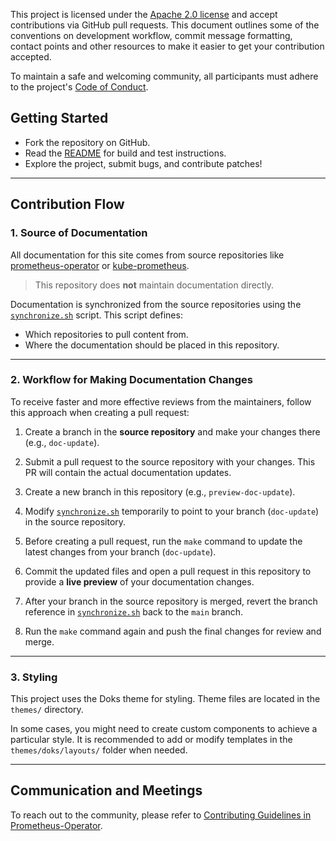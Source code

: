 This project is licensed under the [Apache 2.0 license](LICENSE) and accept
contributions via GitHub pull requests. This document outlines some of the
conventions on development workflow, commit message formatting, contact points
and other resources to make it easier to get your contribution accepted.

To maintain a safe and welcoming community, all participants must adhere to the
project's [Code of Conduct](code-of-conduct.md).

## Getting Started

- Fork the repository on GitHub.  
- Read the [README](https://github.com/prometheus-operator/website/blob/main/README.md) for build and test instructions.  
- Explore the project, submit bugs, and contribute patches!

---

## Contribution Flow

### 1. Source of Documentation

All documentation for this site comes from source repositories like [prometheus-operator](https://github.com/prometheus-operator/prometheus-operator) or [kube-prometheus](https://github.com/prometheus-operator/kube-prometheus).

> This repository does **not** maintain documentation directly.

Documentation is synchronized from the source repositories using the [`synchronize.sh`](https://github.com/prometheus-operator/website/blob/main/synchronize.sh) script. This script defines:

- Which repositories to pull content from.
- Where the documentation should be placed in this repository.

---

### 2. Workflow for Making Documentation Changes

To receive faster and more effective reviews from the maintainers, follow this approach when creating a pull request:

1. Create a branch in the **source repository** and make your changes there (e.g., `doc-update`).

2. Submit a pull request to the source repository with your changes. This PR will contain the actual documentation updates.

3. Create a new branch in this repository (e.g., `preview-doc-update`).

4. Modify [`synchronize.sh`](https://github.com/prometheus-operator/website/blob/main/synchronize.sh) temporarily to point to your branch (`doc-update`) in the source repository.

5. Before creating a pull request, run the `make` command to update the latest changes from your branch (`doc-update`).

6. Commit the updated files and open a pull request in this repository to provide a **live preview** of your documentation changes.

7. After your branch in the source repository is merged, revert the branch reference in [`synchronize.sh`](https://github.com/prometheus-operator/website/blob/main/synchronize.sh) back to the `main` branch.

8. Run the `make` command again and push the final changes for review and merge.

---

### 3. Styling

This project uses the Doks theme for styling. Theme files are located in the `themes/` directory.

In some cases, you might need to create custom components to achieve a particular style. It is recommended to add or modify templates in the `themes/doks/layouts/` folder when needed.

---

## Communication and Meetings

To reach out to the community, please refer to [Contributing Guidelines in Prometheus-Operator](https://github.com/prometheus-operator/prometheus-operator/blob/main/CONTRIBUTING.md#email-and-chat).